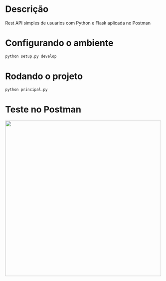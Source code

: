 # Descrição

Rest API simples de usuarios com Python e Flask aplicada no Postman

# Configurando o ambiente

```bash
python setup.py develop
```

# Rodando o projeto

```bash
python principal.py
```

# Teste no Postman

<span align="center">
    <img src="https://user-images.githubusercontent.com/85804895/134165516-c5660fe9-d5ea-4a31-8fd7-ab81d6108d82.png", width=500, height=500>
</span>



